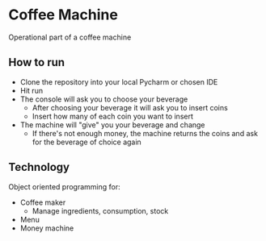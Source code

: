 # Coffee Machine
Operational part of a coffee machine

## How to run
- Clone the repository into your local Pycharm or chosen IDE
- Hit run
- The console will ask you to choose your beverage
  - After choosing your beverage it will ask you to insert coins
  - Insert how many of each coin you want to insert
- The machine will "give" you your beverage and change
  - If there's not enough money, the machine returns the coins and ask for the beverage of choice again

## Technology
Object oriented programming for:
- Coffee maker
  - Manage ingredients, consumption, stock
- Menu
- Money machine
